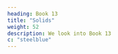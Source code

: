 ```yaml
---
heading: Book 13
title: "Solids"
weight: 52
description: We look into Book 13 
c: "steelblue"
---
```


